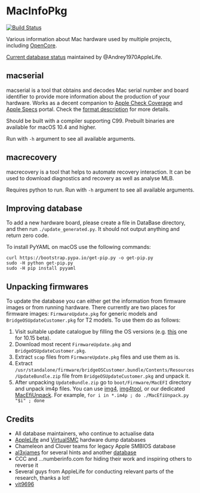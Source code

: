 MacInfoPkg
==========

[![Build Status](https://travis-ci.com/acidanthera/MacInfoPkg.svg?branch=master)](https://travis-ci.com/acidanthera/MacInfoPkg)

Various information about Mac hardware used by multiple projects,
including [OpenCore](https://github.com/acidanthera/OpenCorePkg).

[Current database status](https://docs.google.com/spreadsheets/d/1kGFz3_kp5xCDRRQpfnIUOvbiHXTmxEgyx97u73ImXXE/edit#gid=0) maintained by @Andrey1970AppleLife.

## macserial

macserial is a tool that obtains and decodes Mac serial number and board identifier to provide more information about the production of your hardware. Works as a decent companion to [Apple Check Coverage](https://checkcoverage.apple.com) and [Apple Specs](http://support-sp.apple.com/sp/index?page=cpuspec&cc=HTD5) portal. Check the [format description](https://github.com/acidanthera/MacInfoPkg/blob/master/macserial/FORMAT.md) for more details.

Should be built with a compiler supporting C99. Prebuilt binaries are available for macOS 10.4 and higher.

Run with `-h` argument to see all available arguments.

## macrecovery

macrecovery is a tool that helps to automate recovery interaction. It can be used to download diagnostics and recovery as well as analyse MLB.

Requires python to run. Run with `-h` argument to see all available arguments.

## Improving database

To add a new hardware board, please create a file in DataBase
directory, and then run `./update_generated.py`. It should not
output anything and return zero code.

To install PyYAML on macOS use the following commands:

```
curl https://bootstrap.pypa.io/get-pip.py -o get-pip.py
sudo -H python get-pip.py
sudo -H pip install pyyaml
```

## Unpacking firmwares

To update the database you can either get the information from firmware images or from
running hardware. There currently are two places for firmware images: `FirmwareUpdate.pkg`
for generic models and `BridgeOSUpdateCustomer.pkg` for T2 models. To use them do as follows:

1. Visit suitable update catalogue by filling the OS versions (e.g. [this](https://swscan.apple.com/content/catalogs/others/index-10.15seed-10.15-10.14-10.13-10.12-10.11-10.10-10.9-mountainlion-lion-snowleopard-leopard.merged-1.sucatalog.gz) one for 10.15 beta).
2. Download most recent `FirmwareUpdate.pkg` and `BridgeOSUpdateCustomer.pkg`.
3. Extract `scap` files from `FirmwareUpdate.pkg` files and use them as is.
4. Extract `/usr/standalone/firmware/bridgeOSCustomer.bundle/Contents/Resources/UpdateBundle.zip`
   file from `BridgeOSUpdateCustomer.pkg` and unpack it.
5. After unpacking `UpdateBundle.zip` go to `boot/Firmware/MacEFI` directory and unpack im4p files.
   You can use [img4](https://github.com/xerub/img4lib), [img4tool](https://github.com/tihmstar/img4tool), or our dedicated [MacEfiUnpack](https://github.com/acidanthera/OcSupportPkg/blob/master/Utilities/MacEfiUnpack/MacEfiUnpack.py). For example, `for i in *.im4p ; do ./MacEfiUnpack.py "$i" ; done`

## Credits

* All database maintainers, who continue to actualise data
* [AppleLife](https://applelife.ru/threads/dampy-originalnyx-makov.2943712) and [VirtualSMC](https://github.com/acidanthera/VirtualSMC/tree/master/Docs) hardware dump databases
* Chameleon and Clover teams for legacy Apple SMBIOS database
* [al3xjames](https://github.com/al3xtjames) for several hints and another [database](https://github.com/al3xtjames/MacGen)
* CCC and ...numberinfo.com for hiding their work and inspiring others to reverse it
* Several guys from AppleLife for conducting relevant parts of the research, thanks a lot!
* [vit9696](https://github.com/vit9696)
